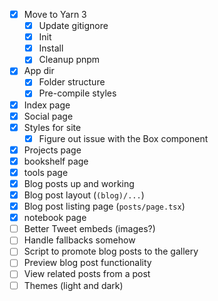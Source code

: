 - [x] Move to Yarn 3
  - [x] Update gitignore
  - [x] Init
  - [x] Install
  - [x] Cleanup pnpm
- [x] App dir
  - [x] Folder structure
  - [x] Pre-compile styles
- [x] Index page
- [x] Social page
- [x] Styles for site
  - [x] Figure out issue with the Box component
- [x] Projects page
- [x] bookshelf page
- [x] tools page
- [x] Blog posts up and working
- [x] Blog post layout (`(blog)/...`)
- [x] Blog post listing page (`posts/page.tsx`)
- [x] notebook page
- [ ] Better Tweet embeds (images?)
- [ ] Handle fallbacks somehow
- [ ] Script to promote blog posts to the gallery
- [ ] Preview blog post functionality
- [ ] View related posts from a post
- [ ] Themes (light and dark)
